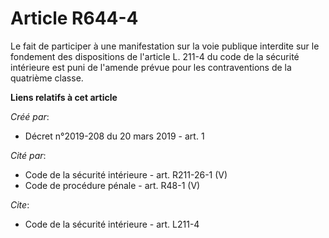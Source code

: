 # Article R644-4

Le fait de participer à une manifestation sur la voie publique interdite sur le fondement des  dispositions de l'article L.
211-4 du code de la sécurité intérieure est puni de l'amende prévue pour les contraventions de la quatrième classe.

**Liens relatifs à cet article**

_Créé par_:

  - Décret n°2019-208 du 20 mars 2019 - art. 1

_Cité par_:

  - Code de la sécurité intérieure - art. R211-26-1 (V)
  - Code de procédure pénale - art. R48-1 (V)

_Cite_:

  - Code de la sécurité intérieure - art. L211-4
